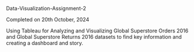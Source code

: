 Data-Visualization-Assignment-2

Completed on 20th October, 2024

Using Tableau for Analyzing and Visualizing Global Superstore Orders 2016 and Global Superstore Returns 2016 datasets to find key information and creating a dashboard and story.
